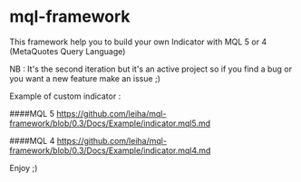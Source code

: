 # mql-framework

This framework help you to build your own Indicator with MQL 5 or 4 (MetaQuotes Query Language)

NB : It's the second iteration but it's an active project so if you find a bug or you want a new feature make an issue ;)

Example of custom indicator :

####MQL 5
https://github.com/leiha/mql-framework/blob/0.3/Docs/Example/indicator.mql5.md

####MQL 4
https://github.com/leiha/mql-framework/blob/0.3/Docs/Example/indicator.mql4.md

Enjoy ;)

